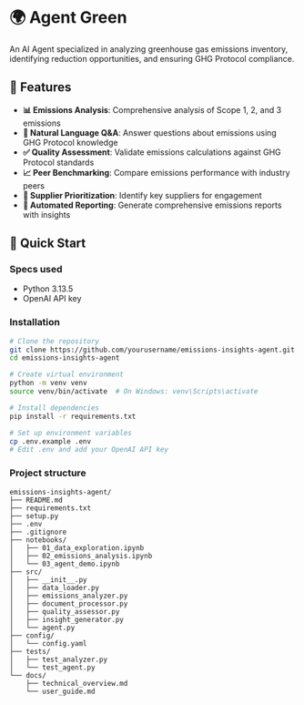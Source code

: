 # 🌍 Agent Green

An AI Agent specialized in analyzing greenhouse gas emissions inventory, identifying reduction opportunities, and ensuring GHG Protocol compliance.

## 🎯 Features

- **📊 Emissions Analysis**: Comprehensive analysis of Scope 1, 2, and 3 emissions
- **💬 Natural Language Q&A**: Answer questions about emissions using GHG Protocol knowledge
- **✅ Quality Assessment**: Validate emissions calculations against GHG Protocol standards
- **📈 Peer Benchmarking**: Compare emissions performance with industry peers
- **🎯 Supplier Prioritization**: Identify key suppliers for engagement
- **📝 Automated Reporting**: Generate comprehensive emissions reports with insights

## 🚀 Quick Start

### Specs used

- Python 3.13.5
- OpenAI API key

### Installation

```bash
# Clone the repository
git clone https://github.com/yourusername/emissions-insights-agent.git
cd emissions-insights-agent

# Create virtual environment
python -m venv venv
source venv/bin/activate  # On Windows: venv\Scripts\activate

# Install dependencies
pip install -r requirements.txt

# Set up environment variables
cp .env.example .env
# Edit .env and add your OpenAI API key
```

### Project structure
```
emissions-insights-agent/
├── README.md
├── requirements.txt
├── setup.py
├── .env
├── .gitignore
├── notebooks/
│   ├── 01_data_exploration.ipynb
│   ├── 02_emissions_analysis.ipynb
│   └── 03_agent_demo.ipynb
├── src/
│   ├── __init__.py
│   ├── data_loader.py
│   ├── emissions_analyzer.py
│   ├── document_processor.py
│   ├── quality_assessor.py
│   ├── insight_generator.py
│   └── agent.py
├── config/
│   └── config.yaml
├── tests/
│   ├── test_analyzer.py
│   └── test_agent.py
└── docs/
    ├── technical_overview.md
    └── user_guide.md
```